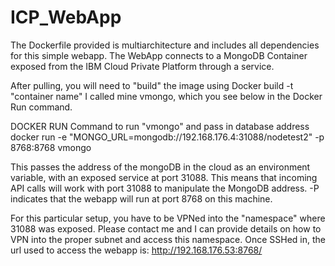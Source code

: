 # ICP_WebApp

The Dockerfile provided is multiarchitecture and includes all dependencies for this simple webapp.
The WebApp connects to a MongoDB Container exposed from the IBM Cloud Private Platform through a service.

After pulling, you will need to "build" the image using Docker build -t "container name"
I called mine vmongo, which you see below in the Docker Run command.

DOCKER RUN Command to run "vmongo" and pass in database address
docker run -e "MONGO_URL=mongodb://192.168.176.4:31088/nodetest2" -p 8768:8768 vmongo 

This passes the address of the mongoDB in the cloud as an environment variable, with an exposed service at port 31088.
This means that incoming API calls will work with port 31088 to manipulate the MongoDB address.
-P indicates that the webapp will run at port 8768 on this machine. 

For this particular setup, you have to be VPNed into the "namespace" where 31088 was exposed. 
Please contact me and I can provide details on how to VPN into the proper subnet and access this namespace.
Once SSHed in, the url used to access the webapp is: http://192.168.176.53:8768/

